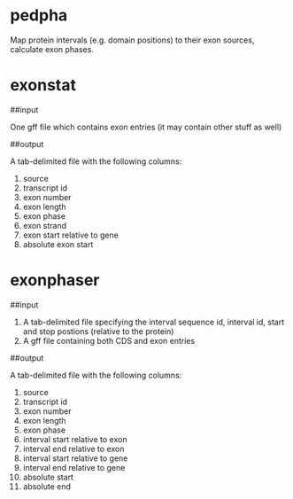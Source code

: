 pedpha
======

Map protein intervals (e.g. domain positions) to their exon sources, calculate
exon phases.

exonstat
========

##input

One gff file which contains exon entries (it may contain other stuff as well)

##output

A tab-delimited file with the following columns:
 1. source
 1. transcript id
 1. exon number
 1. exon length
 1. exon phase
 1. exon strand
 1. exon start relative to gene
 1. absolute exon start

exonphaser
==========

##input

 1. A tab-delimited file specifying the interval sequence id, interval id, start and stop postions (relative to the protein)
 1. A gff file containing both CDS and exon entries

##output

A tab-delimited file with the following columns:
 1. source 
 1. transcript id
 1. exon number
 1. exon length
 1. exon phase
 1. interval start relative to exon
 1. interval end relative to exon
 1. interval start relative to gene
 1. interval end relative to gene
 1. absolute start
 1. absolute end
